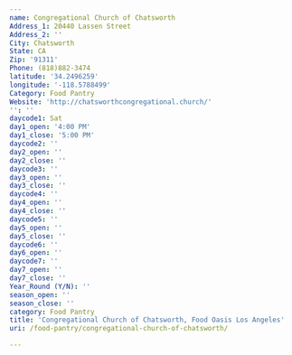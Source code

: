 ```yaml
---
name: Congregational Church of Chatsworth
Address_1: 20440 Lassen Street
Address_2: ''
City: Chatsworth
State: CA
Zip: '91311'
Phone: (818)882-3474
latitude: '34.2496259'
longitude: '-118.5788499'
Category: Food Pantry
Website: 'http://chatsworthcongregational.church/'
'': ''
daycode1: Sat
day1_open: '4:00 PM'
day1_close: '5:00 PM'
daycode2: ''
day2_open: ''
day2_close: ''
daycode3: ''
day3_open: ''
day3_close: ''
daycode4: ''
day4_open: ''
day4_close: ''
daycode5: ''
day5_open: ''
day5_close: ''
daycode6: ''
day6_open: ''
daycode7: ''
day7_open: ''
day7_close: ''
Year_Round (Y/N): ''
season_open: ''
season_close: ''
category: Food Pantry
title: 'Congregational Church of Chatsworth, Food Oasis Los Angeles'
uri: /food-pantry/congregational-church-of-chatsworth/

---
```

